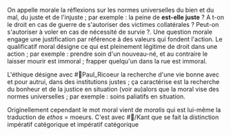 On appelle morale la réflexions sur les normes universelles du bien et du mal, du juste et de l'injuste ; par exemple : la peine de **est-elle juste** ? A t-on le droit en cas de guerre de s'autoriser des victimes collatérales ? Peut-on s'autoriser à voler en cas de nécessité de survie ?. Une question morale engage une justification par référence à des valeurs qui fondent l'action. Le qualificatif moral désigne ce qui est pleinement légitime de droit dans une action ; par exemple : prendre soin d'un nouveau-né, et au contraire le laisser mourir est immoral ; frapper quelqu'un dans la rue est immoral.

L'éthique désigne avec #👤Paul_Ricoeur la recherche d'une vie bonne avec et pour autrui, dans des institutions justes ; ça caractérise est la recherche du bonheur et de la justice en situation (voir au)alors que la moral vise des normes universelles ; par exemple : soins paliatifs en situation. 

Originellement cependant le mot moral vient de *moralis* qui est lui-même la traduction de *ethos* = moeurs. C'est avec #👤/Kant que se fait la distinction impératif catégorique et impératif catégorique